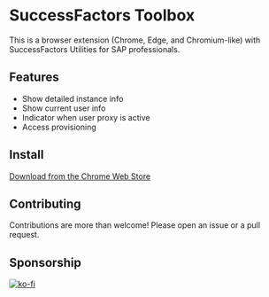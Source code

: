 # SuccessFactors Toolbox

This is a browser extension (Chrome, Edge, and Chromium-like) with SuccessFactors Utilities for SAP professionals.

## Features

- Show detailed instance info
- Show current user info
- Indicator when user proxy is active
- Access provisioning

## Install

[Download from the Chrome Web Store](https://chromewebstore.google.com/detail/successfactors-toolbox/kfikhefhndimbpgkcdnjellknijdodch)

## Contributing

Contributions are more than welcome! Please open an issue or a pull request.

## Sponsorship

[![ko-fi](https://ko-fi.com/img/githubbutton_sm.svg)](https://ko-fi.com/M4M7694D5)